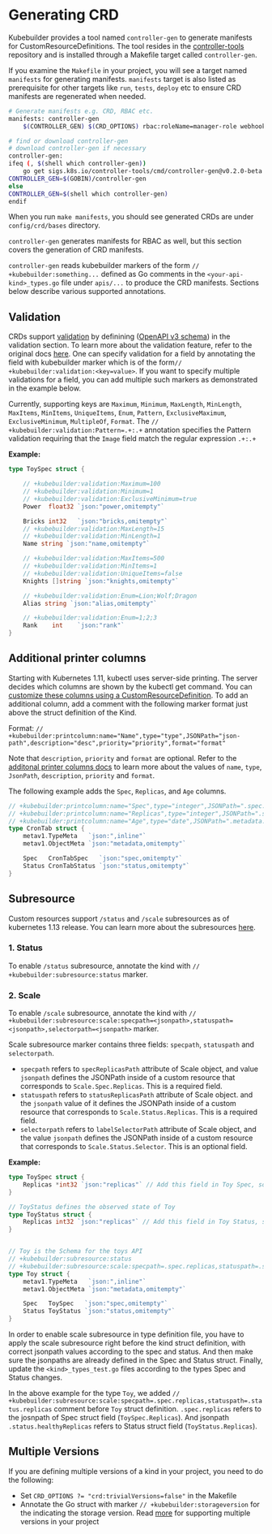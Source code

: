 # Generating CRD

Kubebuilder provides a tool named `controller-gen` to generate manifests for CustomResourceDefinitions. The tool resides in the [controller-tools](http://sigs.k8s.io/controller-tools) repository and is installed through a Makefile target called `controller-gen`. 

If you examine the `Makefile` in your project, you will see a target named `manifests` for generating manifests. `manifests` target is also listed as prerequisite for other targets like `run`, `tests`, `deploy` etc to ensure CRD manifests are regenerated when needed.

```sh
# Generate manifests e.g. CRD, RBAC etc.
manifests: controller-gen
	$(CONTROLLER_GEN) $(CRD_OPTIONS) rbac:roleName=manager-role webhook paths="./..." output:crd:artifacts:config=config/crd/bases

# find or download controller-gen
# download controller-gen if necessary
controller-gen:
ifeq (, $(shell which controller-gen))
	go get sigs.k8s.io/controller-tools/cmd/controller-gen@v0.2.0-beta.2
CONTROLLER_GEN=$(GOBIN)/controller-gen
else
CONTROLLER_GEN=$(shell which controller-gen)
endif
```

When you run `make manifests`, you should see generated CRDs are under `config/crd/bases` directory.

`controller-gen` generates manifests for RBAC as well, but this section covers the generation of CRD manifests.

`controller-gen` reads kubebuilder markers of the form `// +kubebuilder:something...` defined as Go comments in the `<your-api-kind>_types.go` file under `apis/...` to produce the CRD manifests. Sections below describe various supported annotations.

## Validation

CRDs support [validation](https://kubernetes.io/docs/tasks/access-kubernetes-api/custom-resources/custom-resource-definitions/#validation) by definining ([OpenAPI v3 schema](https://github.com/OAI/OpenAPI-Specification/blob/master/versions/3.0.0.md#schemaObject)) in the validation section. To learn more about the validation feature, refer to the original docs [here](https://kubernetes.io/docs/tasks/access-kubernetes-api/custom-resources/custom-resource-definitions/#validation). One can specify validation for a field by annotating the field with kubebuilder marker which is of the form`// +kubebuilder:validation:<key=value>`. If you want to specify multiple validations for a field, you can add multiple such markers as demonstrated in the example below.

Currently, supporting keys are `Maximum`, `Minimum`, `MaxLength`, `MinLength`, `MaxItems`, `MinItems`, `UniqueItems`, `Enum`, `Pattern`, `ExclusiveMaximum`,
 `ExclusiveMinimum`, `MultipleOf`, `Format`. The `// +kubebuilder:validation:Pattern=.+:.+` annotation specifies the Pattern validation requiring that the `Image` field match the regular expression `.+:.+`

**Example:**

```go
type ToySpec struct {

	// +kubebuilder:validation:Maximum=100
	// +kubebuilder:validation:Minimum=1
	// +kubebuilder:validation:ExclusiveMinimum=true
	Power  float32 `json:"power,omitempty"`

	Bricks int32   `json:"bricks,omitempty"`
	// +kubebuilder:validation:MaxLength=15
	// +kubebuilder:validation:MinLength=1
	Name string `json:"name,omitempty"`

	// +kubebuilder:validation:MaxItems=500
	// +kubebuilder:validation:MinItems=1
	// +kubebuilder:validation:UniqueItems=false
	Knights []string `json:"knights,omitempty"`

	// +kubebuilder:validation:Enum=Lion;Wolf;Dragon
	Alias string `json:"alias,omitempty"`

	// +kubebuilder:validation:Enum=1;2;3
	Rank    int    `json:"rank"`
}

```

## Additional printer columns

Starting with Kubernetes 1.11, kubectl uses server-side printing. The server
decides which columns are shown by the kubectl get command. You can 
[customize these columns using a CustomResourceDefinition](https://kubernetes.io/docs/tasks/access-kubernetes-api/custom-resources/custom-resource-definitions/#additional-printer-columns).
To add an additional column, add a comment with the following marker format
just above the struct definition of the Kind.

Format: `// +kubebuilder:printcolumn:name="Name",type="type",JSONPath="json-path",description="desc",priority="priority",format="format"`

Note that `description`, `priority` and `format` are optional. Refer to the
[additonal printer columns docs](https://kubernetes.io/docs/tasks/access-kubernetes-api/custom-resources/custom-resource-definitions/#additional-printer-columns)
to learn more about the values of `name`, `type`, `JsonPath`, `description`, `priority` and `format`.

The following example adds the `Spec`, `Replicas`, and `Age` columns.

```go
// +kubebuilder:printcolumn:name="Spec",type="integer",JSONPath=".spec.cronSpec",description="status of the kind"
// +kubebuilder:printcolumn:name="Replicas",type="integer",JSONPath=".spec.replicas",description="The number of jobs launched by the CronJob"
// +kubebuilder:printcolumn:name="Age",type="date",JSONPath=".metadata.creationTimestamp"
type CronTab struct {
	metav1.TypeMeta   `json:",inline"`
	metav1.ObjectMeta `json:"metadata,omitempty"`

	Spec   CronTabSpec   `json:"spec,omitempty"`
	Status CronTabStatus `json:"status,omitempty"`
}

```


## Subresource
Custom resources support `/status` and `/scale` subresources as of kubernetes
1.13 release. You can learn more about the subresources [here](https://kubernetes.io/docs/tasks/access-kubernetes-api/custom-resources/custom-resource-definitions/#status-subresource).

### 1. Status
To enable `/status` subresource, annotate the kind with `// +kubebuilder:subresource:status` marker.

### 2. Scale
To enable `/scale` subresource, annotate the kind with `// +kubebuilder:subresource:scale:specpath=<jsonpath>,statuspath=<jsonpath>,selectorpath=<jsonpath>` marker.

Scale subresource marker contains three fields: `specpath`, `statuspath` and `selectorpath`.

- `specpath` refers to `specReplicasPath` attribute of Scale object, and value `jsonpath` defines the JSONPath inside of a custom resource that corresponds to `Scale.Spec.Replicas`. This is a required field.
- `statuspath` refers to `statusReplicasPath` attribute of Scale object. and the `jsonpath` value of it defines the JSONPath inside of a custom resource that corresponds to `Scale.Status.Replicas`. This is a required field.
- `selectorpath` refers to `labelSelectorPath` attribute of Scale object, and the value `jsonpath` defines the JSONPath inside of a custom resource that corresponds to `Scale.Status.Selector`. This is an optional field.


**Example:**

```go
type ToySpec struct {
	Replicas *int32 `json:"replicas"` // Add this field in Toy Spec, so the jsonpath to this field is `.spec.replicas`
}

// ToyStatus defines the observed state of Toy
type ToyStatus struct {
	Replicas int32 `json:"replicas"` // Add this field in Toy Status, so the jsonpath to this field is `.status.replicas`
}


// Toy is the Schema for the toys API
// +kubebuilder:subresource:status
// +kubebuilder:subresource:scale:specpath=.spec.replicas,statuspath=.status.replicas
type Toy struct {
	metav1.TypeMeta   `json:",inline"`
	metav1.ObjectMeta `json:"metadata,omitempty"`

	Spec   ToySpec   `json:"spec,omitempty"`
	Status ToyStatus `json:"status,omitempty"`
}

```

In order to enable scale subresource in type definition file, you have to apply the scale subresource right before the kind struct definition, with correct jsonpath values according to the spec and status. And then make sure the jsonpaths are already defined in the Spec and Status struct. Finally, update the `<kind>_types_test.go` files according to the types Spec and Status changes.

In the above example for the type `Toy`, we added `// +kubebuilder:subresource:scale:specpath=.spec.replicas,statuspath=.status.replicas` comment before `Toy` struct definition. `.spec.replicas` refers to the josnpath of Spec struct field (`ToySpec.Replicas`). And jsonpath `.status.healthyReplicas` refers to Status struct field (`ToyStatus.Replicas`).

## Multiple Versions

If you are defining multiple versions of a kind in your project, you need to do
the following:

- Set `CRD_OPTIONS ?= "crd:trivialVersions=false"` in the Makefile
- Annotate the Go struct with marker `// +kubebuilder:storageversion` for the
  indicating the storage version. Read [more](../TODO.md) for supporting
  multiple versions in your project
